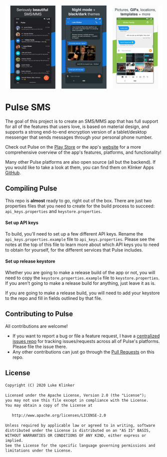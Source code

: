 ![feature graphic](/artwork/repo-header.png)

# Pulse SMS

The goal of this project is to create an SMS/MMS app that has full support for all of the features
that users love, is based on material design, and supports a strong end-to-end encryption version of a
tablet/desktop messenger that sends messages through your personal phone number.

Check out Pulse on the [Play Store](https://play.google.com/store/apps/details?id=xyz.klinker.messenger)
or the app's [website](https://messenger.klinkerapps.com/overview) for a more comprehensive overview
of the app's features, platforms, and functionality!

Many other Pulse platforms are also open source (all but the backend). If you would like to take a
look at them, you can find them on Klinker Apps [GitHub](https://github.com/klinker-apps?q=pulse).

## Compiling Pulse

This repo is **almost** ready to go, right out of the box. There are just two properties files that you need
to create for the build process to succeed: `api_keys.properties` and `keystore.properties`.

#### Set up API keys

To build, you'll need to set up a few different API keys. Rename the `api_keys.properties.example`
file to `api_keys.properties`. Please see the notes at the top of this file to learn more about
which API keys you to need to obtain for yourself, for the different services that Pulse includes.

#### Set up release keystore

Whether you are going to make a release build of the app or not, you will need to copy the `keystore.properties.example`
file to `keystore.properties`. If you aren't going to make a release build for anything, just leave it as is.

If you are going to make a release build, you will need to add your keystore to the repo and fill in
fields outlined by that file.

## Contributing to Pulse

All contributions are welcome!

* If you want to report a bug or file a feature request, I have a [centralized issues repo](https://github.com/klinker-apps/pulse-sms-issues/issues) for tracking issues/requests across all of Pulse's platforms. Please file the issue there.
* Any other contributions can just go through the [Pull Requests](https://github.com/klinker-apps/pulse-sms-android/pulls) on this repo.

## License

    Copyright (C) 2020 Luke Klinker

    Licensed under the Apache License, Version 2.0 (the "License");
    you may not use this file except in compliance with the License.
    You may obtain a copy of the License at

       http://www.apache.org/licenses/LICENSE-2.0

    Unless required by applicable law or agreed to in writing, software
    distributed under the License is distributed on an "AS IS" BASIS,
    WITHOUT WARRANTIES OR CONDITIONS OF ANY KIND, either express or implied.
    See the License for the specific language governing permissions and
    limitations under the License.
